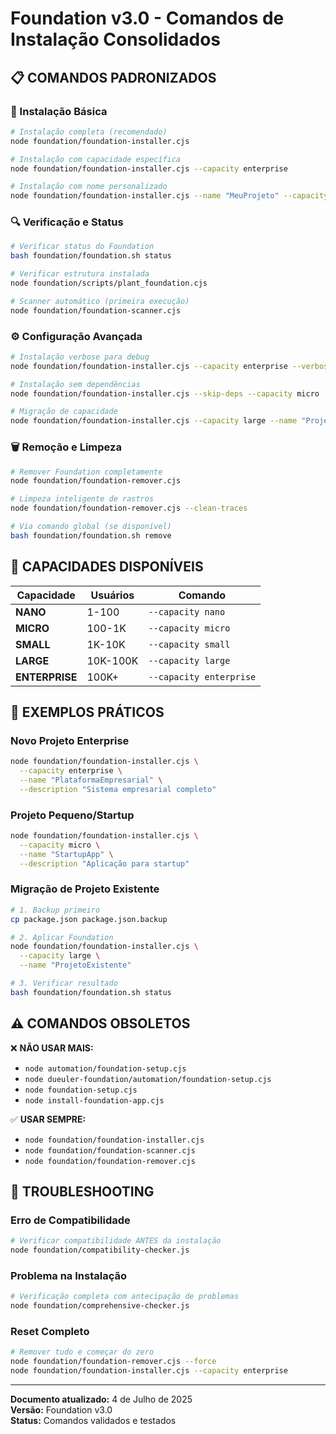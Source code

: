 # Foundation v3.0 - Comandos de Instalação Consolidados

## 📋 COMANDOS PADRONIZADOS

### 🚀 Instalação Básica

```bash
# Instalação completa (recomendado)
node foundation/foundation-installer.cjs

# Instalação com capacidade específica
node foundation/foundation-installer.cjs --capacity enterprise

# Instalação com nome personalizado  
node foundation/foundation-installer.cjs --name "MeuProjeto" --capacity small
```

### 🔍 Verificação e Status

```bash
# Verificar status do Foundation
bash foundation/foundation.sh status

# Verificar estrutura instalada
node foundation/scripts/plant_foundation.cjs

# Scanner automático (primeira execução)
node foundation/foundation-scanner.cjs
```

### ⚙️ Configuração Avançada

```bash
# Instalação verbose para debug
node foundation/foundation-installer.cjs --capacity enterprise --verbose

# Instalação sem dependências
node foundation/foundation-installer.cjs --skip-deps --capacity micro

# Migração de capacidade
node foundation/foundation-installer.cjs --capacity large --name "ProjetoExistente"
```

### 🗑️ Remoção e Limpeza

```bash
# Remover Foundation completamente
node foundation/foundation-remover.cjs

# Limpeza inteligente de rastros
node foundation/foundation-remover.cjs --clean-traces

# Via comando global (se disponível)
bash foundation/foundation.sh remove
```

## 📂 CAPACIDADES DISPONÍVEIS

| Capacidade | Usuários | Comando |
|------------|----------|---------|
| **NANO** | 1-100 | `--capacity nano` |
| **MICRO** | 100-1K | `--capacity micro` |
| **SMALL** | 1K-10K | `--capacity small` |
| **LARGE** | 10K-100K | `--capacity large` |
| **ENTERPRISE** | 100K+ | `--capacity enterprise` |

## 🎯 EXEMPLOS PRÁTICOS

### Novo Projeto Enterprise
```bash
node foundation/foundation-installer.cjs \
  --capacity enterprise \
  --name "PlataformaEmpresarial" \
  --description "Sistema empresarial completo"
```

### Projeto Pequeno/Startup
```bash
node foundation/foundation-installer.cjs \
  --capacity micro \
  --name "StartupApp" \
  --description "Aplicação para startup"
```

### Migração de Projeto Existente
```bash
# 1. Backup primeiro
cp package.json package.json.backup

# 2. Aplicar Foundation
node foundation/foundation-installer.cjs \
  --capacity large \
  --name "ProjetoExistente"

# 3. Verificar resultado
bash foundation/foundation.sh status
```

## ⚠️ COMANDOS OBSOLETOS

❌ **NÃO USAR MAIS:**
- `node automation/foundation-setup.cjs`
- `node dueuler-foundation/automation/foundation-setup.cjs`
- `node foundation-setup.cjs`
- `node install-foundation-app.cjs`

✅ **USAR SEMPRE:**
- `node foundation/foundation-installer.cjs`
- `node foundation/foundation-scanner.cjs`
- `node foundation/foundation-remover.cjs`

## 🔧 TROUBLESHOOTING

### Erro de Compatibilidade
```bash
# Verificar compatibilidade ANTES da instalação
node foundation/compatibility-checker.js
```

### Problema na Instalação
```bash
# Verificação completa com antecipação de problemas
node foundation/comprehensive-checker.js
```

### Reset Completo
```bash
# Remover tudo e começar do zero
node foundation/foundation-remover.cjs --force
node foundation/foundation-installer.cjs --capacity enterprise
```

---
**Documento atualizado:** 4 de Julho de 2025  
**Versão:** Foundation v3.0  
**Status:** Comandos validados e testados